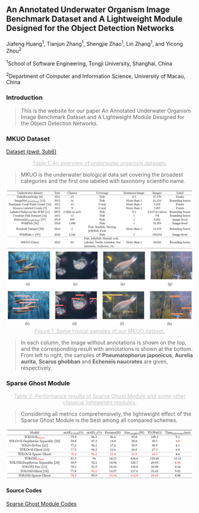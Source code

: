 ## An Annotated Underwater Organism Image Benchmark Dataset and A Lightweight Module Designed for the Object Detection Networks

Jiafeng Huang<sup>1</sup>, Tianjun Zhang<sup>1</sup>, Shengjie Zhao<sup>1</sup>, Lin Zhang<sup>1</sup>, and Yicong Zhou<sup>2</sup>

<sup>1</sup>School of Software Engineering, Tongji University, Shanghai, China

<sup>2</sup>Department of Computer and Information Science, University of Macau, China

### Introduction

>  This is the website for our paper An Annotated Underwater Organism Image Benchmark Dataset and A Lightweight Module Designed for the Object Detection Networks.

### MKUO Dataset

[Dataset (pwd: 3ub6)](https://pan.baidu.com/s/1f8Dvh7z73PEbFA6DKwRdQw)

<center style="color:#C0C0C0;text-decoration:underline">Table 1. An overview of underwater organism datasets.</center>

>  MKUO is the underwater biological data set covering the broadest categories and the first one labeled with taxonomy scientific name.

<img src="dataset overview.png" style="zoom: 70%;" />


<img src="dataset samples.png" style="zoom: 70%;" />

<center style="color:#C0C0C0;text-decoration:underline">Figure 1. Some typical samples of our MKUO dataset.</center>

>  In each column, the image without annotations is
shown on the top, and the corresponding result with annotations is shown at the bottom. From left to right, the samples of **Pneumatophorus japonicus**, **Aurelia aurita**, **Scarus ghobban** and **Echeneis naucrates** are given, respectively.

### Sparse Ghost Module

<center style="color:#C0C0C0;text-decoration:underline">Table 2. Performance results of Sparse Ghost Module and some other classical lightweight modules.</center>

>  Considering all metrics comprehensively, the lightweight effect of the Sparse Ghost Module is the best among all compared schemes.

<img src="Sparse Ghost Module performance.png" style="zoom: 70%;" />


#### Source Codes

[Sparse Ghost Module Codes](https://github.com/huangfeng95/Sparse-Ghost-Module)
